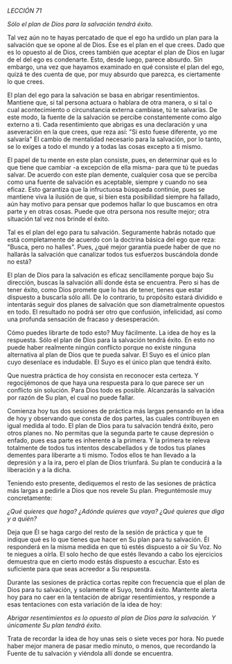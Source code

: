 *LECCIÓN 71*

*Sólo el plan de Dios para la salvación tendrá éxito.*

Tal vez aún no te hayas percatado de que el ego ha urdido un plan para la salvación que se opone al de Dios. Ése es el plan en el que crees. Dado que es lo opuesto al de Dios, crees también que aceptar el plan de Dios en lugar de el del ego es condenarte. Esto, desde luego, parece absurdo. Sin embargo, una vez que hayamos examinado en qué consiste el plan del ego, quizá te des cuenta de que, por muy absurdo que parezca, es ciertamente lo que crees.

El plan del ego para la salvación se basa en abrigar resentimientos. Mantiene que, si tal persona actuara o hablara de otra manera, o si tal o cual acontecimiento o circunstancia externa cambiase, tú te salvarías. De este modo, la fuente de la salvación se percibe constantemente como algo externo a ti. Cada resentimiento que abrigas es una declaración y una aseveración en la que crees, que reza así: "Si esto fuese diferente, yo me salvaría" El cambio de mentalidad necesario para la salvación, por lo tanto, se lo exiges a todo el mundo y a todas las cosas excepto a ti mismo.

El papel de tu mente en este plan consiste, pues, en determinar qué es lo que tiene que cambiar -a excepción de ella misma- para que tú te puedas salvar. De acuerdo con este plan demente, cualquier cosa que se perciba como una fuente de salvación es aceptable, siempre y cuando no sea eficaz. Esto garantiza que la infructuosa búsqueda continúe, pues se mantiene viva la ilusión de que, si bien esta posibilidad siempre ha fallado, aún hay motivo para pensar que podemos hallar lo que buscamos en otra parte y en otras cosas. Puede que otra persona nos resulte mejor; otra situación tal vez nos brinde el éxito.

Tal es el plan del ego para tu salvación. Seguramente habrás notado que está completamente de acuerdo con la doctrina básica del ego que reza: "Busca, pero no halles". Pues, ¿qué mejor garantía puede haber de que no hallarás la salvación que canalizar todos tus esfuerzos buscándola donde no está?

El plan de Dios para la salvación es eficaz sencillamente porque bajo Su dirección, buscas la salvación allí donde ésta se encuentra. Pero si has de tener éxito, como Dios promete que lo has de tener, tienes que estar dispuesto a buscarla sólo allí. De lo contrario, tu propósito estará dividido e intentarás seguir dos planes de salvación que son diametralmente opuestos en todo. El resultado no podrá ser otro que confusión, infelicidad, así como una profunda sensación de fracaso y desesperación.

Cómo puedes librarte de todo esto? Muy fácilmente. La idea de hoy es la respuesta. Sólo el plan de Dios para la salvación tendrá éxito. En esto no puede haber realmente ningún conflicto porque no existe ninguna alternativa al plan de Dios que te pueda salvar. El Suyo es el único plan cuyo desenlace es indudable. El Suyo es el único plan que tendrá éxito.

Que nuestra práctica de hoy consista en reconocer esta certeza. Y regocijémonos de que haya una respuesta para lo que parece ser un conflicto sin solución. Para Dios todo es posible. Alcanzarás la salvación por razón de Su plan, el cual no puede fallar.

Comienza hoy tus dos sesiones de práctica más largas pensando en la idea de hoy y observando que consta de dos partes, las cuales contribuyen en igual medida al todo. El plan de Dios para tu salvación tendrá éxito, pero otros planes no. No permitas que la segunda parte te cause depresión o enfado, pues esa parte es inherente a la primera. Y la primera te releva totalmente de todos tus intentos descabellados y de todos tus planes dementes para liberarte a ti mismo. Todos ellos te han llevado a la depresión y a la ira, pero el plan de Dios triunfará. Su plan te conducirá a la liberación y a la dicha.

Teniendo esto presente, dediquemos el resto de las sesiones de práctica más largas a pedirle a Dios que nos revele Su plan. Preguntémosle muy concretamente:

_¿Qué quieres que haga?_
_¿Adónde quieres que vaya?_
_¿Qué quieres que diga y a quién?_

Deja que Él se haga cargo del resto de la sesión de práctica y que te indique qué es lo que tienes que hacer en Su plan para tu salvación. Él responderá en la misma medida en que tú estés dispuesto a oír Su Voz. No te niegues a oírla. El solo hecho de que estés llevando a cabo los ejercicios demuestra que en cierto modo estás dispuesto a escuchar. Esto es suficiente para que seas acreedor a Su respuesta.

Durante las sesiones de práctica cortas repite con frecuencia que el plan de Dios para tu salvación, y solamente el Suyo, tendrá éxito. Mantente alerta hoy para no caer en la tentación de abrigar resentimientos, y responde a esas tentaciones con esta variación de la idea de hoy:

_Abrigar resentimientos es lo opuesto al plan de Dios para la salvación. Y únicamente Su plan tendrá éxito._

Trata de recordar la idea de hoy unas seis o siete veces por hora. No puede haber mejor manera de pasar medio minuto, o menos, que recordando la Fuente de tu salvación y viéndola allí donde se encuentra.